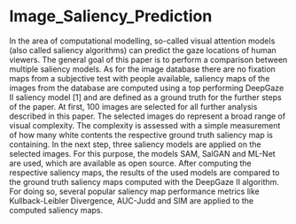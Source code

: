 # Image_Saliency_Prediction
  In the area of computational modelling, so-called visual attention models (also called saliency algorithms) can predict the gaze locations of human viewers. The general goal of this paper is to perform a comparison between multiple saliency models. As for the image database there are no fixation maps from a subjective test with people available, saliency maps of the images from the database are computed using a top performing DeepGaze II saliency model [1] and are defined as a ground truth for the further steps of the paper. At first, 100 images are selected for all further analysis described in this paper. The selected images do represent a broad range of visual complexity. The complexity is assessed with a simple measurement of how many white contents the respective ground truth saliency map is containing. In the next step, three saliency models are applied on the selected images. For this purpose, the models SAM, SalGAN and ML-Net are used, which are available as open source. After computing the respective saliency maps, the results of the used models are compared to the ground truth saliency maps computed with the DeepGaze II algorithm. For doing so, several popular saliency map performance metrics like Kullback-Leibler Divergence, AUC-Judd and SIM are applied to the computed saliency maps.
